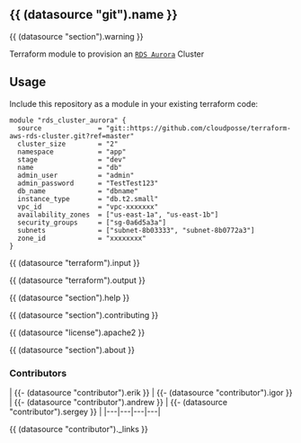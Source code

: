 ## {{ (datasource "git").name }}
{{ (datasource "section").warning }}

Terraform module to provision an [`RDS Aurora`](https://aws.amazon.com/rds/aurora) Cluster

## Usage

Include this repository as a module in your existing terraform code:

```hcl
module "rds_cluster_aurora" {
  source              = "git::https://github.com/cloudposse/terraform-aws-rds-cluster.git?ref=master"
  cluster_size        = "2"
  namespace           = "app"
  stage               = "dev"
  name                = "db"
  admin_user          = "admin"
  admin_password      = "TestTest123"
  db_name             = "dbname"
  instance_type       = "db.t2.small"
  vpc_id              = "vpc-xxxxxxx"
  availability_zones  = ["us-east-1a", "us-east-1b"]
  security_groups     = ["sg-0a6d5a3a"]
  subnets             = ["subnet-8b03333", "subnet-8b0772a3"]
  zone_id             = "xxxxxxxx"
}
```

{{ (datasource "terraform").input }}

{{ (datasource "terraform").output }}

{{ (datasource "section").help }}

{{ (datasource "section").contributing }}

{{ (datasource "license").apache2 }}

{{ (datasource "section").about }}

### Contributors

|
{{- (datasource "contributor").erik }} |
{{- (datasource "contributor").igor }} |
{{- (datasource "contributor").andrew }} |
{{- (datasource "contributor").sergey }} |
|---|---|---|---|

{{ (datasource "contributor")._links }}
